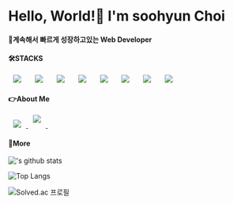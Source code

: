 <h1> Hello, World!👋 I'm soohyun Choi</h1>

<h4>🤗계속해서 빠르게 성장하고있는 Web Developer</h4>

<h4>🛠STACKS</h4>
<div>
<img src="https://img.shields.io/badge/Java-007396?style=flat-square&logo=Java&logoColor=white" style="height : auto; margin-left : 10px; margin-right : 10px;"/></a>&nbsp;
<img src="https://img.shields.io/badge/JavaScript-F7DF1E?style=flat-square&logo=JavaScript&logoColor=white" style="height : auto; margin-left : 10px; margin-right : 10px;"/></a>&nbsp;
<img src="https://img.shields.io/badge/JQuery-1524DB?style=flat-square&logo=JavaScript&logoColor=white" style="height : auto; margin-left : 10px; margin-right : 10px;"/></a>&nbsp;
<img src="https://img.shields.io/badge/HTML5-E34F26?style=flat-square&logo=HTML5&logoColor=white" style="height : auto; margin-left : 10px; margin-right : 10px;"/></a>&nbsp;
<img src="https://img.shields.io/badge/CSS3-1572B6?style=flat-square&logo=CSS3&logoColor=white" style="height : auto; margin-left : 10px; margin-right : 10px;"/></a>&nbsp;
<img src="https://img.shields.io/badge/SpringFramework-6DB33F?style=flat-square&logo=Spring&logoColor=white" style="height : auto; margin-left : 10px; margin-right : 10px;"/></a>&nbsp;
<img src="https://img.shields.io/badge/Eclipse IDE-2C2255?style=flat-square&logo=Eclipse IDE&logoColor=white" style="height : auto; margin-left : 10px; margin-right : 10px;"/></a>&nbsp;
<img src="https://img.shields.io/badge/AWS-EE9414?style=flat-square&logo=Amazon AWS&logoColor=white" style="height : auto; margin-left : 10px; margin-right : 10px;"/></a>&nbsp;
</div>
<h4>👉About Me</h4>
<a href="https://mail.google.com/">
    <img 
        src="http://img.shields.io/badge/Gmail-d14836?style=flat&logo=Gmail&logoColor=white&link=mailto:tngus8474@gmail.com"
        style="height : auto; margin-left : 10px; margin-right : 10px;"/>
</a>
<a href="https://www.instagram.com/ssoo_yaaa/">
    <img 
        src="http://img.shields.io/badge/-instagram-white?    style=flat&logo=Instagram&link=https://www.instagram.com/ssoo_yaaa/"
        style="height : auto; margin-left : 10px; margin-right : 10px; margin-bottom:10px;"/>
</a>&nbsp;


<h4>🌱More</h4>

!['s github stats](https://github-readme-stats.vercel.app/api?username=ssooyaaa&show_icons=true&theme=tokyonight)

![Top Langs](https://github-readme-stats.vercel.app/api/top-langs/?username=ssooyaaa&layout=compact&theme=codeSTACKr&langs_count=8)

![Solved.ac 프로필](http://mazassumnida.wtf/api/v2/generate_badge?boj=tngus8474)

<!--
**ssooyaaa/ssooyaaa** is a ✨ _special_ ✨ repository because its `README.md` (this file) appears on your GitHub profile.

Here are some ideas to get you started:

- 🔭 I’m currently working on ...
- 🌱 I’m currently learning ...
- 👯 I’m looking to collaborate on ...
- 🤔 I’m looking for help with ...
- 💬 Ask me about ...
- 📫 How to reach me: ...
- 😄 Pronouns: ...
- ⚡ Fun fact: ...
-->
